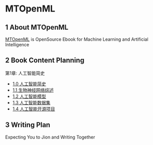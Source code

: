 # MTOpenML

## 1 About MTOpenML

[MTOpenML](https://github.com/MTMediaDev/MTOpenML) is OpenSource Ebook for  Machine Learning and Artificial Intelligence

## 2 Book Content Planning

第1章: 人工智能简史

* [1.0 人工智能简史](../../book-open-ai-cn/1-ai-overview/10-ai-overview.md)
* [1.1 生物神经网络综述](../../book-open-ai-cn/1-ai-overview/11-ai-bnn.md)
* [1.2 人工智能模型](../../book-open-ai-cn/1-ai-overview/12-ai-model.md)
* [1.3 人工智能数据集](../../book-open-ai-cn/1-ai-overview/13-ai-dataset.md)
* [1.4 人工智能开源项目](../../book-open-ai-cn/1-ai-overview/14-ai-open-source.md)

## 3 Writing Plan

Expecting You to Jion and Writing Together
